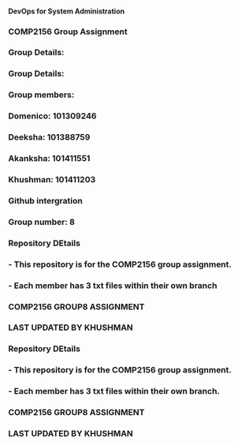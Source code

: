 #### DevOps for System Administration ####
### COMP2156 Group Assignment ###

### Group Details: ###

### Group Details: ###

### Group members:
### Domenico: 101309246
### Deeksha: 101388759
### Akanksha: 101411551
### Khushman: 101411203
### Github intergration
### Group number: 8

### Repository DEtails
### - This repository is for the COMP2156 group assignment.
### - Each member has 3 txt files within their own branch

### COMP2156 GROUP8 ASSIGNMENT
### LAST UPDATED BY KHUSHMAN

### Repository DEtails 
### - This repository is for the COMP2156 group assignment.
### - Each member has 3 txt files within their own branch.

### COMP2156 GROUP8 ASSIGNMENT
### LAST UPDATED BY KHUSHMAN
